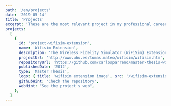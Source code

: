 ```yaml
---
path: '/en/projects'
date: '2019-05-14'
title: 'Projects'
excerpt: 'These are the most relevant project in my professional career'
projects:
  [
    {
      id: 'project-wifisim-extension',
      name: 'Wifisim Extension',
      description: 'The Wireless Fidelity Simulator (WiFiSim) Extension, designed to plan, optimise and deploy Wireless communications',
      projectUrl: 'http://www.uhu.es/tomas.mateo/wifisim/wifisim.htm',
      repositoryUrl: 'https://github.com/carlosparreno/master-thesis-wifisim-extension',
      publishedDate: '2012',
      type: 'Master Thesis',
      logo: { title: 'wifisim extension image', src: '/wifisim-extension.jpg' },
      githubHint: 'Check the repository',
      webHint: "See the project's web",
    },
  ]
---
```

